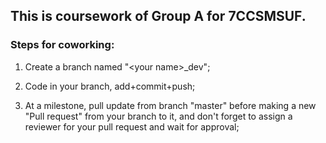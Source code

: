 ## This is coursework of Group A for 7CCSMSUF.

### Steps for coworking:
1. Create a branch named "\<your name\>_dev";
  
2. Code in your branch, add+commit+push;

3. At a milestone, pull update from branch "master" before making a new "Pull request" from your branch to it, and don't forget to assign a reviewer for your pull request and wait for approval;
